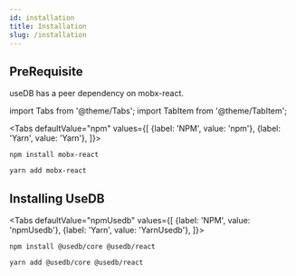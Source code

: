 ```yaml
---
id: installation
title: Installation
slug: /installation
---
```


## PreRequisite

useDB has a peer dependency on mobx-react.

import Tabs from '@theme/Tabs';
import TabItem from '@theme/TabItem';

<Tabs
defaultValue="npm"
values={[
{label: 'NPM', value: 'npm'},
{label: 'Yarn', value: 'Yarn'},
]}>

<TabItem value="npm">

```
npm install mobx-react
```

</TabItem>
<TabItem value="Yarn">

```
yarn add mobx-react
```

 </TabItem>

</Tabs>

## Installing UseDB

<Tabs
defaultValue="npmUsedb"
values={[
{label: 'NPM', value: 'npmUsedb'},
{label: 'Yarn', value: 'YarnUsedb'},
]}>

<TabItem value="npmUsedb">

```
npm install @usedb/core @usedb/react
```

</TabItem>
<TabItem value="YarnUsedb">

```
yarn add @usedb/core @usedb/react
```

 </TabItem>

</Tabs>
